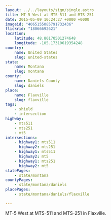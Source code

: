 ```yaml
---
layout: ../../layouts/sign/single.astro
title: MT-5 West at MTS-511 and MTS-251
date: 2015-05-09 10:24:27 +0000 +0000
imageid: "4065155085791732436"
flickrid: "18066692621"
location:
    latitude: 48.80170501274648
    longitude: -105.17310619354248
country:
    name: United States
    slug: united-states
state:
    name: Montana
    slug: montana
county:
    name: Daniels County
    slug: daniels
place:
    name: Flaxville
    slug: flaxville
tags:
    - shield
    - intersection
highway:
    - mts511
    - mts251
    - mt5
intersections:
    - highway1: mts511
      highway2: mts251
    - highway1: mts511
      highway2: mt5
    - highway1: mts251
      highway2: mt5
statePages:
    - state/montana
countyPages:
    - state/montana/daniels
placePages:
    - state/montana/daniels/flaxville

---
```

MT-5 West at MTS-511 and MTS-251 in Flaxville.
